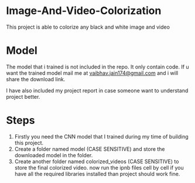 # Image-And-Video-Colorization
 This project is able to colorize any black and white image and video
 
# Model
 The model that i trained is not included in the repo. It only contain code.
 If u want the trained model mail me at vaibhav.jain174@gmail.com and i will share the download link.
 
 I have also included my project report in case someone want to understand project better.
 
 # Steps
   1) Firstly you need the CNN model that I trained during my time of building this project.
   2) Create a folder named model (CASE SENSITIVE) and store the downloaded model in the folder.
   3) Create another folder named colorized_videos  (CASE SENSITIVE) to store the final colorized video.
   now run the ipnb files cell by cell if you have all the required libraries installed than project should work fine.
